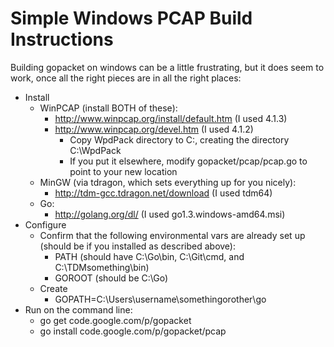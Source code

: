 # Simple Windows PCAP Build Instructions #

Building gopacket on windows can be a little frustrating, but it does seem to work, once all the right pieces are in all the right places:

  * Install
    * WinPCAP (install BOTH of these):
      * http://www.winpcap.org/install/default.htm (I used 4.1.3)
      * http://www.winpcap.org/devel.htm (I used 4.1.2)
        * Copy WpdPack directory to C:\, creating the directory C:\WpdPack
        * If you put it elsewhere, modify gopacket/pcap/pcap.go to point to your new location
    * MinGW (via tdragon, which sets everything up for you nicely):
      * http://tdm-gcc.tdragon.net/download (I used tdm64)
    * Go:
      * http://golang.org/dl/ (I used go1.3.windows-amd64.msi)
  * Configure
    * Confirm that the following environmental vars are already set up (should be if you installed as described above):
      * PATH (should have C:\Go\bin, C:\Git\cmd, and C:\TDMsomething\bin)
      * GOROOT (should be C:\Go\)
    * Create
      * GOPATH=C:\Users\username\somethingorother\go
  * Run on the command line:
    * go get code.google.com/p/gopacket
    * go install code.google.com/p/gopacket/pcap